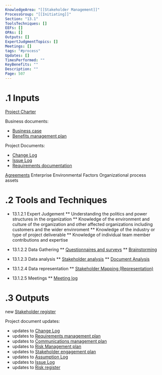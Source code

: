 ```yaml
---
KnowledgeArea: "[[Stakeholder Management]]"
ProcessGroup: "[[Initiating]]"
Section: "13.1"
ToolsTechniques: []
EEFs: []
OPAs: []
Outputs: []
ExpertJudgmentTopics: []
Meetings: []
tags: "#process"
Updates: []
TimesPerformed: ""
KeyBenefits: ""
Description: ""
Page: 507
---
```

# .1 Inputs
[Project Charter](Project%20Charter.md)

 Business documents:
* [Business case](Business%20case.md)
* [Benefits management plan](Benefits%20management%20plan.md)

Project Documents:
* [Change Log](Change%20Log.md)
* [Issue Log](Issue%20Log.md)
* [Requirements documentation](Requirements%20documentation.md)

[Agreements](Agreements.md)
Enterprise Environmental Factors
Organizational process assets

# .2 Tools and Techniques
* 13.1.2.1 Expert Judgement
** Understanding the politics and power structures in the organization
** Knowledge of the environment and culture of the organization and other affected organizations including customers and the wider envinroment
** Knowledge of the industry or type of project deliverable
** Knowledge of individual team member contributions and expertise

* 13.1.2.2 Data Gathering
** [Questionnaires and surveys](Questionnaires%20and%20surveys.md)
** [Brainstorming](Brainstorming.md)
* 13.1.2.3 Data analysis
** [Stakeholder analysis](Stakeholder%20analysis.md)
** [Document Analysis](Document%20Analysis.md)
* 13.1.2.4 Data representation
** [Stakeholder Mapping (Representation)](Stakeholder%20Mapping%20(Representation).md)
* 13.1.2.5 Meetings
** [Meeting log](Meeting%20log.md)

# .3 Outputs
new [Stakeholder register](Stakeholder%20register.md)

Project document updates:
* updates to [Change Log](Change%20Log.md)
* updates to [Requirements management plan](Requirements%20management%20plan.md)
* updates to [Communications management plan](Communications%20management%20plan.md)
* updates to [Risk Management plan](Risk%20Management%20plan.md)
* updates to [Stakeholder engagement plan](Stakeholder%20engagement%20plan.md)
* updates to [Assumption Log](Assumption%20Log.md)
* updates to [Issue Log](Issue%20Log.md)
* updates to [Risk register](Risk%20register.md)




